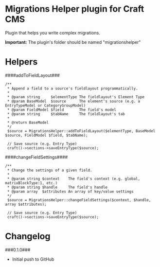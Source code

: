 Migrations Helper plugin for Craft CMS
=================

Plugin that helps you write complex migrations.

__Important:__
The plugin's folder should be named "migrationshelper"

Helpers
=================

####addToFieldLayout###
```
/**
 * Append a field to a source's fieldlayout programmatically.
 *
 * @param string     $elementType The fieldlayout's Element Type
 * @param BaseModel  $source      The element's source (e.g. a EntryTypeModel or CategoryGroupModel)
 * @param FieldModel $field       The field's model
 * @param string     $tabName     The fieldlayout's tab
 *
 * @return BaseModel
 */
 $source = MigrationsHelper::addToFieldLayout($elementType, BaseModel $source, FieldModel $field, $tabName);

 // Save source (e.g. Entry Type)
 craft()->sections->saveEntryType($source);
```

####changeFieldSettings####
```
/**
 * Change the settings of a given field.
 *
 * @param string $context    The field's context (e.g. global, matrixBlockType:1, etc.)
 * @param string $handle     The field's handle
 * @param array  $attributes An array of key/value settings
 */
 $source = MigrationsHelper::changeFieldSettings($context, $handle, array $attributes);

 // Save source (e.g. Entry Type)
 craft()->sections->saveEntryType($source);
```

Changelog
=================
###0.1.0###
- Initial push to GitHub